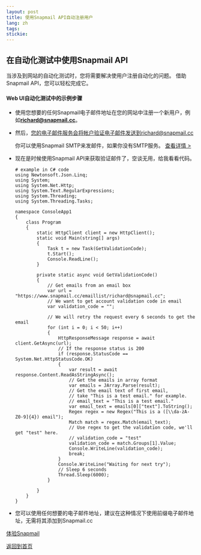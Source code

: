 ```yaml
---
layout: post
title: 使用Snapmail API自动注册用户
lang: zh
tags: 
stickie: 
---
```


## 在自动化测试中使用Snapmail API

当涉及到网站的自动化测试时，您将需要解决使用户注册自动化的问题。
借助Snapmail API，您可以轻松完成它。 

#### Web UI自动化测试中的示例步骤

+ 使用您想要的任何Snapmail电子邮件地址在您的网站中注册一个新用户，例如**richard@snapmail.cc**。

+ 然后，您的电子邮件服务会将帐户验证电子邮件发送到richard@snapmail.cc
    
    你可以使用Snapmail SMTP来发邮件，如果你没有SMTP服务。 <a target='_blank' href="https://www.snapmail.cc/blog/zh/2019/11/30/snapmail-smtp.html">查看详情 ></a> 

+ 现在是时候使用Snapmail API来获取验证邮件了，空谈无用，给我看看代码。
    ```  
    # example in C# code  
    using Newtonsoft.Json.Linq;
    using System;
    using System.Net.Http;
    using System.Text.RegularExpressions;
    using System.Threading;
    using System.Threading.Tasks;
    
    namespace ConsoleApp1
    {
        class Program
        {
            static HttpClient client = new HttpClient();
            static void Main(string[] args)
            {
                Task t = new Task(GetValidationCode);
                t.Start();
                Console.ReadLine();
            }
    
            private static async void GetValidationCode()
            {
                // Get emails from an email box
                var url = "https://www.snapmail.cc/emaillist/richard@snapmail.cc";
                // We want to get account validation code in email
                var validation_code = "";
    
                // We will retry the request every 6 seconds to get the email
                for (int i = 0; i < 50; i++)
                {
                    HttpResponseMessage response = await client.GetAsync(url);
                    // If the response status is 200
                    if (response.StatusCode == System.Net.HttpStatusCode.OK)
                    {
                        var result = await response.Content.ReadAsStringAsync();
                        // Get the emails in array format
                        var emails = JArray.Parse(result);
                        // Get the email text of first email, 
                        // take "This is a test email." for example.
                        // email_text = "This is a test email."
                        var email_text = emails[0]["text"].ToString();
                        Regex regex = new Regex("This is a ([\\da-zA-Z0-9]{4}) email");
                        Match match = regex.Match(email_text);
                        // Use regex to get the validation code, we'll get "test" here.
                        // validation_code = "test"
                        validation_code = match.Groups[1].Value; 
                        Console.WriteLine(validation_code);
                        break;
                    }
                    Console.WriteLine("Waiting for next try");
                    // Sleep 6 seconds
                    Thread.Sleep(6000);
                }
    
            }
        }
    }

    ```

+ 您可以使用任何想要的电子邮件地址，建议在这种情况下使用前缀电子邮件地址，无需将其添加到Snapmail.cc

<a target="_blank" href="https://www.snapmail.cc"><i class="fa fa-envelope a"></i> 体验Snapmail </a>

<a href="https://www.snapmail.cc/blog/"><i class="fa fa-arrow-circle-left"></i> 返回到首页 </a>